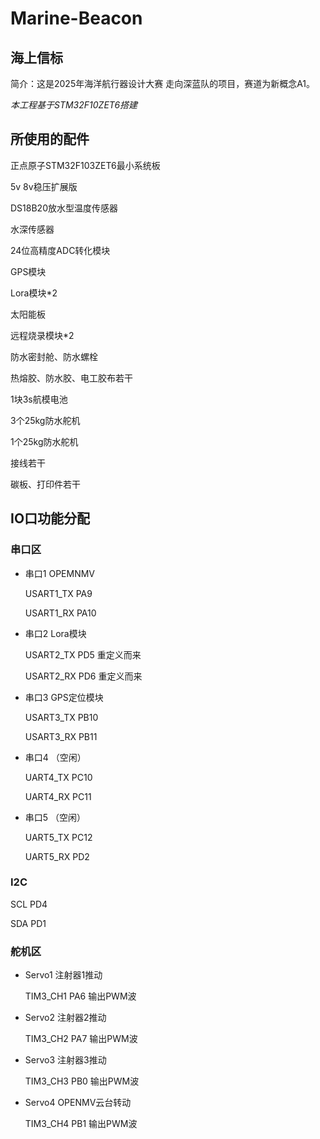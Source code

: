 # Marine-Beacon
## 海上信标

简介：这是2025年海洋航行器设计大赛 走向深蓝队的项目，赛道为新概念A1。

*本工程基于STM32F10ZET6搭建*

## 所使用的配件

正点原子STM32F103ZET6最小系统板

5v 8v稳压扩展版

DS18B20放水型温度传感器

水深传感器

24位高精度ADC转化模块

GPS模块

Lora模块*2

太阳能板

远程烧录模块*2

防水密封舱、防水螺栓

热熔胶、防水胶、电工胶布若干

1块3s航模电池

3个25kg防水舵机

1个25kg防水舵机

接线若干

碳板、打印件若干

## IO口功能分配

### 串口区

- 串口1 OPEMNMV
 
  USART1_TX  PA9
  
  USART1_RX  PA10
  
- 串口2 Lora模块
  
  USART2_TX  PD5      重定义而来

  USART2_RX  PD6      重定义而来
  
- 串口3 GPS定位模块 
  
  USART3_TX  PB10     
  
  USART3_RX  PB11      
- 串口4 （空闲）
  
  UART4_TX  PC10
  
  UART4_RX  PC11
  
- 串口5 （空闲） 
  
  UART5_TX   PC12
  
  UART5_RX   PD2


### I2C

  SCL    PD4
  
  SDA    PD1

### 舵机区

- Servo1   注射器1推动
  
  TIM3_CH1 PA6        输出PWM波
  
- Servo2  注射器2推动
  
  TIM3_CH2 PA7        输出PWM波
  
- Servo3  注射器3推动
  
  TIM3_CH3 PB0        输出PWM波

- Servo4  OPENMV云台转动
  
  TIM3_CH4 PB1        输出PWM波

